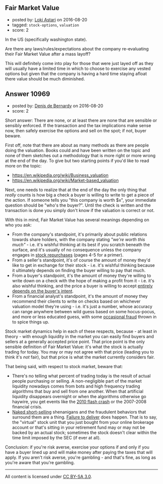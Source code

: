 ## Fair Market Value

- posted by: [Loki Astari](https://stackexchange.com/users/7972/loki-astari) on 2016-08-20
- tagged: `stock-options`, `valuation`
- score: 2

In the US (specifically washington state).

Are there any laws/rules/expectations about the company re-evaluating their Fair Market Value after a mass layoff?

This will definitely come into play for those that were just layed off as they will usually have a limited time in which to choose to exercise any vested options but given that the company is having a hard time staying afloat there value should be much diminished.


## Answer 10969

- posted by: [Denis de Bernardy](https://stackexchange.com/users/182468/denis-de-bernardy) on 2016-08-20
- score: 2

Short answer: There are none, or at least there are none that are sensible or sensibly enforced. If the transaction and the tax implications make sense now, then safely exercise the options and sell on the spot; if not, buyer beware.

First off, note that there are about as many methods as there are people doing the valuation. Books could and have been written on the topic and none of them sketches out a methodology that is more right or more wrong at the end of the day. To give but two starting points if you'd like to read more on the topic:

- https://en.wikipedia.org/wiki/Business_valuation
- https://en.wikipedia.org/wiki/Market-based_valuation

Next, one needs to realize that at the end of the day the only thing that _really_ counts is how big a check a buyer is willing to write to get a piece of the action. If someone tells you "this company is worth $x", your immediate question should be "who's the buyer?". Until the check is written and the transaction is done you simply don't know if the valuation is correct or not.

With this in mind, Fair Market Value has several meanings depending on who you ask:

- From the company's standpoint, it's primarily about public relations towards share holders, with the company stating _"we're worth this much"_ - i.e. it's wishful thinking at its best if you scratch beneath the surface, and it's usually of no consequence unless the company engages in [stock repurchases](http://www.berkshirehathaway.com/letters/2011ltr.pdf) (pages 4-5 for a primer).
- From a seller's standpoint, it's of course the amount of money they'd like to get in exchange for their stock - i.e. it's wishful thinking because it ultimately depends on finding the buyer willing to pay that much.
- From a buyer's standpoint, it's the amount of money they're willing to write down on a check with the hope of making a profit from it - i.e. it's also wishful thinking, and the price a buyer is willing to accept [entirely depends on the buyer's intent](https://startups.stackexchange.com/q/9603/1824).
- From a financial analyst's standpoint, it's the amount of money they recommend their clients to write on checks based on whichever valuation model they're using - i.e. it's just a number, whose accuracy can range anywhere between wild guess based on some hocus-pocus, and more or less educated guess, with some [occasional fraud](https://www.sec.gov/litigation/complaints/comp18115b.htm) thrown in to spice things up.

Stock market dynamics help in each of these respects, because - at least in theory - with enough liquidity in the market you can easily find buyers and sellers at a generally accepted price point. That price point is the only sensible definition of Fair Market Value: it's what the stock is actually trading for today. You may or may not agree with that price (leading you to think it's _not_ fair), but that price is what the market currently considers fair.

That being said, with respect to stock market, beware that:

- There's no telling what percent of trading today is the result of actual people purchasing or selling. A non-negligible part of the market liquidity nowadays comes from bots and high frequency trading algorithms that buy and sell from one another. When that artificial liquidity disappears overnight or when the algorithms otherwise go haywire, you get events like the [2010 flash crash](https://en.wikipedia.org/wiki/2010_Flash_Crash) or the 2007-2008 financial crisis.
- [Naked short-selling](http://deepcapture.com) shenanigans and the fraudulent behaviors that surround them are a thing. [Failure to deliver](https://www.deepcapture.com/2010/02/ive-astounded-even-myself/) does happen. That is to say, the "virtual" stock unit that you just bought from your online brokerage account or that's sitting in your retirement fund may or may not be backed by an actual stock; sometimes the stock doesn't clear within the time limit imposed by the SEC (if ever at all).

Conclusion: if you're risk averse, exercise your options if and only if you have a buyer lined up and will make money after paying the taxes that will apply. If you aren't risk averse, you're gambling - and that's fine, as long as you're aware that you're gambling.



---

All content is licensed under [CC BY-SA 3.0](https://creativecommons.org/licenses/by-sa/3.0/).
